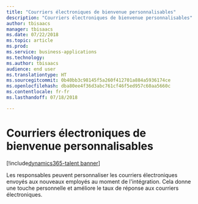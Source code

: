```yaml
---
title: "Courriers électroniques de bienvenue personnalisables"
description: "Courriers électroniques de bienvenue personnalisables"
author: tbisaacs
manager: tbisaacs
ms.date: 07/22/2018
ms.topic: article
ms.prod: 
ms.service: business-applications
ms.technology: 
ms.author: tbisaacs
audience: end user
ms.translationtype: HT
ms.sourcegitcommit: 0b40bb3c98145f5a260f412701a884a5936174ce
ms.openlocfilehash: dba80ee4f36d3abc761cf46f5ed957c60aa5660c
ms.contentlocale: fr-fr
ms.lasthandoff: 07/18/2018

---
```

#  <a name="customizable-welcome-emails"></a>Courriers électroniques de bienvenue personnalisables

[!include[dynamics365-talent banner](../../includes/dynamics365-talent.md)]




Les responsables peuvent personnaliser les courriers électroniques envoyés aux nouveaux employés au moment de l'intégration. Cela donne une touche personnelle et améliore le taux de réponse aux courriers électroniques.

